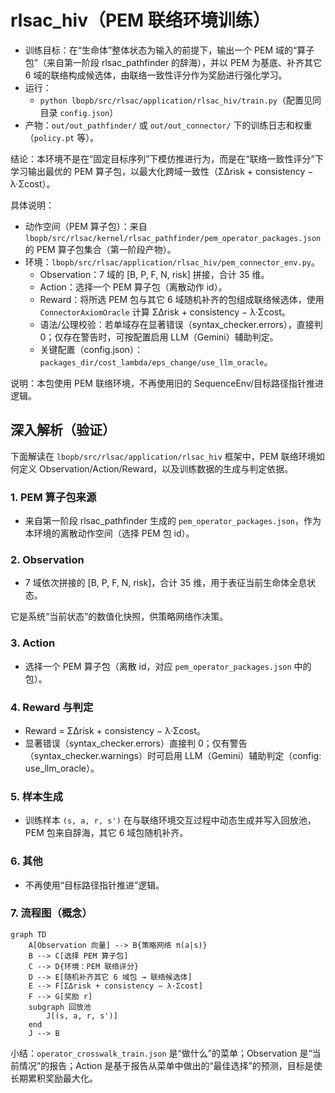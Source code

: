 # rlsac_hiv（PEM 联络环境训练）

- 训练目标：在“生命体”整体状态为输入的前提下，输出一个 PEM 域的“算子包”（来自第一阶段 rlsac_pathfinder 的辞海），并以 PEM
  为基底、补齐其它 6 域的联络构成候选体，由联络一致性评分作为奖励进行强化学习。
- 运行：
    - `python lbopb/src/rlsac/application/rlsac_hiv/train.py`（配置见同目录 `config.json`）
- 产物：`out/out_pathfinder/` 或 `out/out_connector/` 下的训练日志和权重（`policy.pt` 等）。

结论：本环境不是在“固定目标序列”下模仿推进行为，而是在“联络一致性评分”下学习输出最优的 PEM
算子包，以最大化跨域一致性（ΣΔrisk + consistency − λ·Σcost）。

具体说明：

- 动作空间（PEM 算子包）：来自 `lbopb/src/rlsac/kernel/rlsac_pathfinder/pem_operator_packages.json` 的 PEM 算子包集合（第一阶段产物）。
- 环境：`lbopb/src/rlsac/application/rlsac_hiv/pem_connector_env.py`。
    - Observation：7 域的 [B, P, F, N, risk] 拼接，合计 35 维。
    - Action：选择一个 PEM 算子包（离散动作 id）。
    - Reward：将所选 PEM 包与其它 6 域随机补齐的包组成联络候选体，使用 `ConnectorAxiomOracle` 计算 ΣΔrisk + consistency −
      λ·Σcost。
    - 语法/公理校验：若单域存在显著错误（syntax_checker.errors），直接判 0；仅存在警告时，可按配置启用 LLM（Gemini）辅助判定。
    - 关键配置（config.json）：`packages_dir/cost_lambda/eps_change/use_llm_oracle`。

说明：本包使用 PEM 联络环境，不再使用旧的 SequenceEnv/目标路径指针推进逻辑。

## 深入解析（验证）

下面解读在 `lbopb/src/rlsac/application/rlsac_hiv` 框架中，PEM 联络环境如何定义 Observation/Action/Reward，以及训练数据的生成与判定依据。

### 1. PEM 算子包来源

- 来自第一阶段 rlsac_pathfinder 生成的 `pem_operator_packages.json`，作为本环境的离散动作空间（选择 PEM 包 id）。

### 2. Observation

- 7 域依次拼接的 [B, P, F, N, risk]，合计 35 维，用于表征当前生命体全息状态。

它是系统“当前状态”的数值化快照，供策略网络作决策。

### 3. Action

- 选择一个 PEM 算子包（离散 id，对应 `pem_operator_packages.json` 中的包）。

### 4. Reward 与判定

- Reward = ΣΔrisk + consistency − λ·Σcost。
- 显著错误（syntax_checker.errors）直接判 0；仅有警告（syntax_checker.warnings）时可启用 LLM（Gemini）辅助判定（config:
  use_llm_oracle）。

### 5. 样本生成

- 训练样本 `(s, a, r, s')` 在与联络环境交互过程中动态生成并写入回放池，PEM 包来自辞海，其它 6 域包随机补齐。

### 6. 其他

- 不再使用“目标路径指针推进”逻辑。

### 7. 流程图（概念）

```mermaid
graph TD
    A[Observation 向量] --> B{策略网络 π(a|s)}
    B --> C[选择 PEM 算子包]
    C --> D{环境：PEM 联络评分}
    D --> E[随机补齐其它 6 域包 → 联络候选体]
    E --> F[ΣΔrisk + consistency − λ·Σcost]
    F --> G[奖励 r]
    subgraph 回放池
        J[(s, a, r, s')]
    end
    J --> B
```

小结：`operator_crosswalk_train.json` 是“做什么”的菜单；Observation 是“当前情况”的报告；Action
是基于报告从菜单中做出的“最佳选择”的预测，目标是使长期累积奖励最大化。





